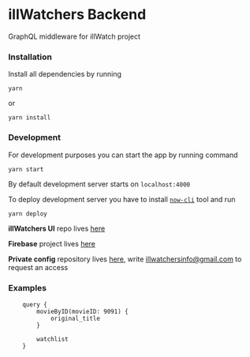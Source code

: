 
# illWatchers Backend

GraphQL middleware for illWatch project

### Installation
Install all dependencies by running

    yarn 
or

    yarn install

### Development
For development purposes you can start the app by running command

    yarn start
By default development server starts on `localhost:4000`

To deploy development server you have to install [`now-cli`](https://zeit.co/download#now-cli) tool and run
```bash
yarn deploy
```

**illWatchers UI** repo lives [here](https://github.com/illWatchers/ill-watch-ui) 

**Firebase** project lives [here](https://console.firebase.google.com/u/1/project/illwatchers-32/database)

**Private config** repository lives [here](https://gitlab.com/illWatchers/config), write <illwatchersinfo@gmail.com> to request an access


### Examples

```
    query {
        movieByID(movieID: 9091) {
            original_title
        }
        
        watchlist
    }
```
